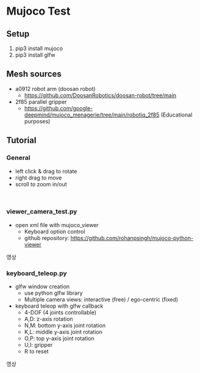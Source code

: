 # Mujoco Test

## Setup
1. pip3 install mujoco
2. pip3 install glfw

## Mesh sources
- a0912 robot arm (doosan robot)
    - https://github.com/DoosanRobotics/doosan-robot/tree/main
- 2f85 parallel gripper
    - https://github.com/google-deepmind/mujoco_menagerie/tree/main/robotiq_2f85
(Educational purposes)

## Tutorial
### General </br>
- left click & drag to rotate</br>
- right drag to move</br>
- scroll to zoom in/out</br>
</br>


### viewer_camera_test.py</br>
- open xml file with mujoco_viewer</br>
    - Keyboard option control</br>
    - github repository: https://github.com/rohanpsingh/mujoco-python-viewer </br>

영상

### keyboard_teleop.py</br>
- glfw window creation</br>
    - use python glfw library</br>
    - Multiple camera views: interactive (free) / ego-centric (fixed)</br>
- keyboard teleop with glfw callback</br>
    - 4-DOF (4 joints controllable) </br>
    - A,D: z-axis rotation</br>
    - N,M: bottom y-axis joint rotation</br>
    - K,L: middle y-axis joint rotation</br>
    - O,P: top y-axis joint rotation</br>
    - U,I: gripper</br>
    - R to reset

영상